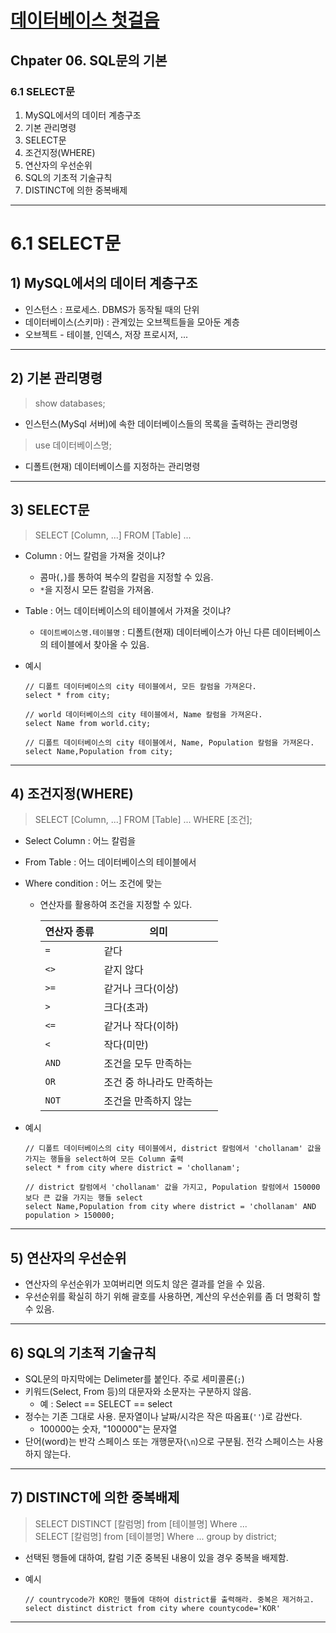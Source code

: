 # <a href = "../README.md" target="_blank">데이터베이스 첫걸음</a>
## Chpater 06. SQL문의 기본
### 6.1 SELECT문
1) MySQL에서의 데이터 계층구조
2) 기본 관리명령
3) SELECT문
4) 조건지정(WHERE)
5) 연산자의 우선순위
6) SQL의 기초적 기술규칙
7) DISTINCT에 의한 중복배제

---


# 6.1 SELECT문

## 1) MySQL에서의 데이터 계층구조
- 인스턴스 : 프로세스. DBMS가 동작될 때의 단위
- 데이터베이스(스키마) : 관계있는 오브젝트들을 모아둔 계층
- 오브젝트 - 테이블, 인덱스, 저장 프로시저, ...

---

## 2) 기본 관리명령

> show databases;
- 인스턴스(MySql 서버)에 속한 데이터베이스들의 목록을 출력하는 관리명령

> use 데이터베이스명;
- 디폴트(현재) 데이터베이스를 지정하는 관리명령

---

## 3) SELECT문

> SELECT [Column, ...] FROM [Table] ...
- Column : 어느 칼럼을 가져올 것이냐?
  - 콤마(`,`)를 통하여 복수의 칼럼을 지정할 수 있음.
  - `*`을 지정시 모든 칼럼을 가져옴.


- Table : 어느 데이터베이스의 테이블에서 가져올 것이냐?
    - `데이트베이스명.테이블명` : 디폴트(현재) 데이터베이스가 아닌 다른 데이터베이스의 테이블에서 찾아올 수 있음.


- 예시  
  ```
  // 디폴트 데이터베이스의 city 테이블에서, 모든 칼럼을 가져온다.
  select * from city;
  
  // world 데이터베이스의 city 테이블에서, Name 칼럼을 가져온다.
  select Name from world.city;
  
  // 디폴트 데이터베이스의 city 테이블에서, Name, Population 칼럼을 가져온다.
  select Name,Population from city;
  ```

---

## 4) 조건지정(WHERE)

> SELECT [Column, ...] FROM [Table] ... WHERE [조건];
- Select Column : 어느 칼럼을


- From Table : 어느 데이터베이스의 테이블에서


- Where condition : 어느 조건에 맞는
  - 연산자를 활용하여 조건을 지정할 수 있다.
  
    |연산자 종류|의미|
    |---|---|
    |`=`|같다|
    |`<>`|같지 않다|
    |`>=`|같거나 크다(이상)|
    |`>`|크다(초과)|
    |`<=`|같거나 작다(이하)|
    |`<`|작다(미만)|
    |`AND`|조건을 모두 만족하는|
    |`OR`|조건 중 하나라도 만족하는|
    |`NOT`|조건을 만족하지 않는|
  

- 예시  
  ```
  // 디폴트 데이터베이스의 city 테이블에서, district 칼럼에서 'chollanam' 값을 가지는 행들을 select하여 모든 Column 출력
  select * from city where district = 'chollanam';
  
  // district 칼럼에서 'chollanam' 값을 가지고, Population 칼럼에서 150000 보다 큰 값을 가지는 행들 select
  select Name,Population from city where district = 'chollanam' AND population > 150000;
  ```

---

## 5) 연산자의 우선순위

- 연산자의 우선순위가 꼬여버리면 의도치 않은 결과를 얻을 수 있음.
- 우선순위를 확실히 하기 위해 괄호를 사용하면, 계산의 우선순위를 좀 더 명확히 할 수 있음.

---

## 6) SQL의 기초적 기술규칙

- SQL문의 마지막에는 Delimeter를 붙인다. 주로 세미콜론(`;`)
- 키워드(Select, From 등)의 대문자와 소문자는 구분하지 않음.
  - 예 : Select == SELECT == select
- 정수는 기존 그대로 사용. 문자열이나 날짜/시각은 작은 따옴표(`''`)로 감싼다.
  - 100000는 숫자, "100000"는 문자열
- 단어(word)는 반각 스페이스 또는 개행문자(`\n`)으로 구분됨. 전각 스페이스는 사용하지 않는다.

---

## 7) DISTINCT에 의한 중복배제

> SELECT DISTINCT [칼럼명] from [테이블명] Where ...  
> SELECT [칼럼명] from [테이블명] Where ... group by district;
- 선택된 행들에 대하여, 칼럼 기준 중복된 내용이 있을 경우 중복을 배제함.

- 예시  
  ```
  // countrycode가 KOR인 행들에 대하여 district를 출력해라. 중복은 제거하고.
  select distinct district from city where countycode='KOR'
  ```



---
